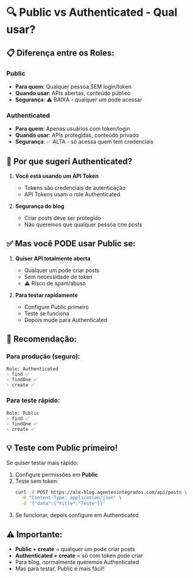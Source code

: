 # 🔍 Public vs Authenticated - Qual usar?

## 📋 Diferença entre os Roles:

### Public
- **Para quem**: Qualquer pessoa SEM login/token
- **Quando usar**: APIs abertas, conteúdo público
- **Segurança**: ⚠️ BAIXA - qualquer um pode acessar

### Authenticated  
- **Para quem**: Apenas usuários com token/login
- **Quando usar**: APIs protegidas, conteúdo privado
- **Segurança**: ✅ ALTA - só acessa quem tem credenciais

## 🤔 Por que sugeri Authenticated?

1. **Você está usando um API Token**
   - Tokens são credenciais de autenticação
   - API Tokens usam o role Authenticated

2. **Segurança do blog**
   - Criar posts deve ser protegido
   - Não queremos que qualquer pessoa crie posts

## ✅ Mas você PODE usar Public se:

1. **Quiser API totalmente aberta**
   - Qualquer um pode criar posts
   - Sem necessidade de token
   - ⚠️ Risco de spam/abuso

2. **Para testar rapidamente**
   - Configure Public primeiro
   - Teste se funciona
   - Depois mude para Authenticated

## 🎯 Recomendação:

### Para produção (seguro):
```
Role: Authenticated
- find ✅
- findOne ✅ 
- create ✅
```

### Para teste rápido:
```
Role: Public
- find ✅
- findOne ✅
- create ✅
```

## 💡 Teste com Public primeiro!

Se quiser testar mais rápido:
1. Configure permissões em **Public**
2. Teste sem token:
   ```bash
   curl -X POST https://ale-blog.agentesintegrados.com/api/posts \
     -H "Content-Type: application/json" \
     -d '{"data":{"title":"Teste"}}'
   ```
3. Se funcionar, depois configure em Authenticated

## ⚠️ Importante:

- **Public + create** = qualquer um pode criar posts
- **Authenticated + create** = só com token pode criar
- Para blog, normalmente queremos Authenticated
- Mas para testar, Public é mais fácil!